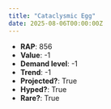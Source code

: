 ```yaml
---
title: "Cataclysmic Egg"
date: 2025-08-06T00:00:00Z
---
```

- **RAP**: 856
- **Value**: -1
- **Demand level**: -1
- **Trend**: -1
- **Projected?**: True
- **Hyped?**: True
- **Rare?**: True
